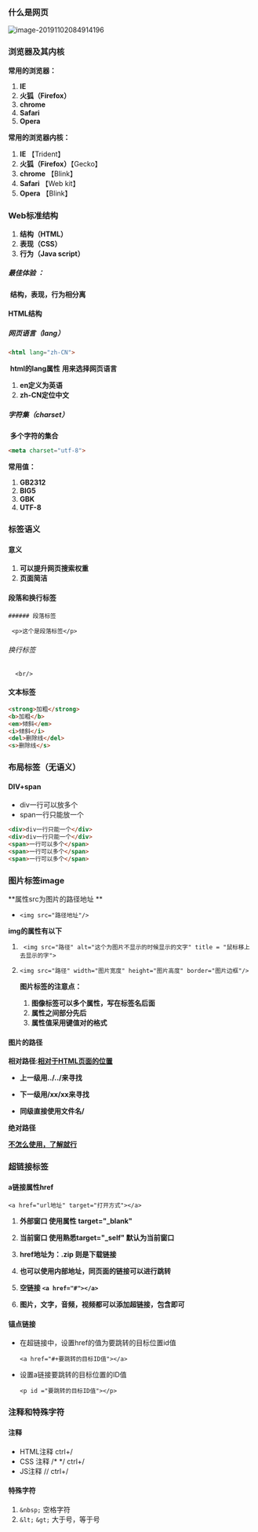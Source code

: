 ### 什么是网页

![image-20191102084914196](C:\Users\AIone_\AppData\Roaming\Typora\typora-user-images\image-20191102084914196.png)

### 浏览器及其内核

**常用的浏览器：**

1. **IE**
2. **火狐（Firefox）**
3. **chrome**
4. **Safari**
5. **Opera**

**常用的浏览器内核：**

1. **IE**  【Trident】
2. **火狐（Firefox）**【Gecko】
3. **chrome**  【Blink】
4. **Safari** 【Web kit】
5. **Opera** 【Blink】

### Web标准结构

1. **结构（HTML）**
2. **表现（CSS）**
3. **行为（Java script）**

##### 最佳体验 ：

​	**结构，表现，行为相分离**

#### HTML结构

##### 网页语言（lang）

```html
<html lang="zh-CN">
```

​	**html的lang属性** **用来选择网页语言**

1. **en定义为英语**
2. **zh-CN定位中文**

##### 字符集（charset）

​	 **多个字符的集合**

```html
<meta charset="utf-8">
```

**常用值：**

1. **GB2312**
2. **BIG5**
3. **GBK**
4. **UTF-8**

### 标签语义

#### 意义

1. **可以提升网页搜索权重**
2. **页面简洁**



#### 段落和换行标签

	###### 段落标签

` <p>这个是段落标签</p>`

###### 换行标签

`  <br/>`

#### 文本标签

``` html
<strong>加粗</strong>
<b>加粗</b>
<em>倾斜</em>
<i>倾斜</i>
<del>删除线</del>
<s>删除线</s>
```

### 布局标签（无语义）

#### DIV+span

- div一行可以放多个
- span一行只能放一个

``` html 
<div>div一行只能一个</div>
<div>div一行只能一个</div>
<span>一行可以多个</span>
<span>一行可以多个</span>
<span>一行可以多个</span>
```

### 图片标签image

**属性src为图片的路径地址 **

- `<img src="路径地址"/>`

**img的属性有以下**

1. ` <img src="路径" alt="这个为图片不显示的时候显示的文字" title = "鼠标移上去显示的字">`

2. `<img src="路径" width="图片宽度" height="图片高度" border="图片边框"/>`

   **图片标签的注意点：**

   1. **图像标签可以多个属性，写在标签名后面**
   2. **属性之间部分先后**
   3. **属性值采用键值对的格式**

#### 图片的路径

**相对路径**:**<u>相对于HTML页面的位置</u>**

- **上一级用../../来寻找**
- **下一级用/xx/xx来寻找**

- **同级直接使用文件名/**

**绝对路径**

<u> **不怎么使用，了解就行**</u>

### 超链接标签

#### a链接属性href

​	`<a href="url地址" target="打开方式"></a>`

1. **外部窗口  使用属性 target="_blank"**
2. **当前窗口  使用熟悉target="_self" 默认为当前窗口**
3. **href地址为：.zip 则是下载链接**
4. **也可以使用内部地址，同页面的链接可以进行跳转**

5. **空链接 `<a href="#"></a>`**
6. **图片，文字，音频，视频都可以添加超链接，包含即可**

#### 锚点链接

- 在超链接中，设置href的值为要跳转的目标位置id值

  `<a href="#+要跳转的目标ID值"></a>`

- 设置a链接要跳转的目标位置的ID值

  `<p id ="要跳转的目标ID值"></p>`

  

### 注释和特殊字符

#### 注释

- HTML注释 <!-- -->  ctrl+/
- CSS 注释  /*  */  ctrl+/
- JS注释    //    ctrl+/

#### 特殊字符

1. `&nbsp;` 空格字符
2. `&lt;` `&gt;` 大于号，等于号
















































